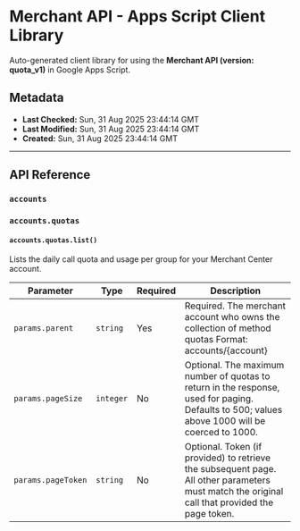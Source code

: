 # Merchant API - Apps Script Client Library

Auto-generated client library for using the **Merchant API (version: quota_v1)** in Google Apps Script.

## Metadata

- **Last Checked:** Sun, 31 Aug 2025 23:44:14 GMT
- **Last Modified:** Sun, 31 Aug 2025 23:44:14 GMT
- **Created:** Sun, 31 Aug 2025 23:44:14 GMT



---

## API Reference

### `accounts`

### `accounts.quotas`

#### `accounts.quotas.list()`

Lists the daily call quota and usage per group for your Merchant Center account.

| Parameter | Type | Required | Description |
|---|---|---|---|
| `params.parent` | `string` | Yes | Required. The merchant account who owns the collection of method quotas Format: accounts/{account} |
| `params.pageSize` | `integer` | No | Optional. The maximum number of quotas to return in the response, used for paging. Defaults to 500; values above 1000 will be coerced to 1000. |
| `params.pageToken` | `string` | No | Optional. Token (if provided) to retrieve the subsequent page. All other parameters must match the original call that provided the page token. |